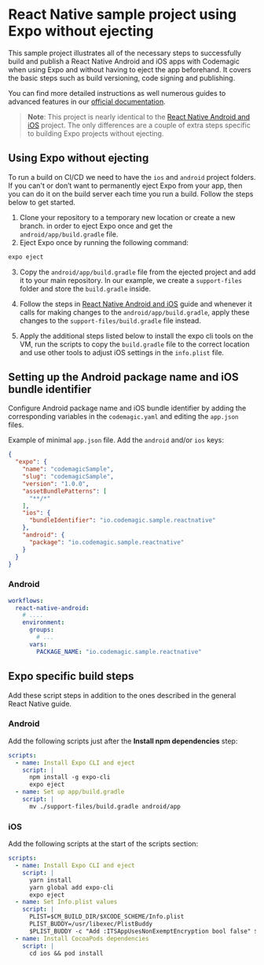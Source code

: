 # React Native sample project using Expo without ejecting

This sample project illustrates all of the necessary steps to successfully build and publish a React Native Android and iOS apps with Codemagic when using Expo and without having to eject the app beforehand. It covers the basic steps such as build versioning, code signing and publishing.

You can find more detailed instructions as well numerous guides to advanced features in our [official documentation](https://docs.codemagic.io/yaml-quick-start/building-a-react-native-app/).

> **Note**: This project is nearly identical to the [React Native Android and iOS](https://github.com/codemagic-ci-cd/codemagic-sample-projects/tree/main/react-native/react-native-demo-project) project. The only differences are a couple of extra steps specific to building Expo projects without ejecting.

## Using Expo without ejecting

To run a build on CI/CD we need to have the `ios` and `android` project folders. If you can't or don’t want to permanently eject Expo from your app, then you can do it on the build server each time you run a build. Follow the steps below to get started.

1. Clone your repository to a temporary new location or create a new branch. in order to eject Expo once and get the `android/app/build.gradle` file.
2. Eject Expo once by running the following command:
```bash
expo eject
```
3. Copy the `android/app/build.gradle` file from the ejected project and add it to your main repository. In our example, we create a `support-files` folder and store the `build.gradle` inside.

4. Follow the steps in [React Native Android and iOS](https://github.com/codemagic-ci-cd/codemagic-sample-projects/tree/main/react-native/react-native-demo-project) guide and whenever it calls for making changes to the `android/app/build.gradle`, apply these changes to the `support-files/build.gradle` file instead.

5. Apply the additional steps listed below to install the expo cli tools on the VM, run the scripts to copy the `build.gradle` file to the correct location and use other tools to adjust iOS settings in the `info.plist` file.


## Setting up the Android package name and iOS bundle identifier
Configure Android package name and iOS bundle identifier by adding the corresponding variables in the `codemagic.yaml` and editing the `app.json` files.

Example of minimal `app.json` file. Add the `android` and/or `ios` keys:
``` json
{
  "expo": {
    "name": "codemagicSample",
    "slug": "codemagicSample",
    "version": "1.0.0",
    "assetBundlePatterns": [
      "**/*"
    ],
    "ios": {
      "bundleIdentifier": "io.codemagic.sample.reactnative"
    },
    "android": {
      "package": "io.codemagic.sample.reactnative"
    }
  }
}
```

### Android

``` yaml
workflows:
  react-native-android:
    # ....
    environment:
      groups:
        # ...
      vars:
        PACKAGE_NAME: "io.codemagic.sample.reactnative"
```

## Expo specific build steps
Add these script steps in addition to the ones described in the general React Native guide.

### Android
Add the following scripts just after the **Install npm dependencies** step:

``` yaml
scripts:
  - name: Install Expo CLI and eject
    script: | 
      npm install -g expo-cli
      expo eject
  - name: Set up app/build.gradle
    script: | 
      mv ./support-files/build.gradle android/app
```

### iOS
Add the following scripts at the start of the scripts section:

``` yaml
scripts:
  - name: Install Expo CLI and eject
    script: | 
      yarn install
      yarn global add expo-cli
      expo eject
  - name: Set Info.plist values
    script: | 
      PLIST=$CM_BUILD_DIR/$XCODE_SCHEME/Info.plist
      PLIST_BUDDY=/usr/libexec/PlistBuddy
      $PLIST_BUDDY -c "Add :ITSAppUsesNonExemptEncryption bool false" $PLIST
  - name: Install CocoaPods dependencies
    script: | 
      cd ios && pod install
```